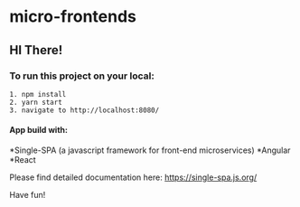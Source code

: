 # micro-frontends

## HI There!

### To run this project on your local:

```
1. npm install
2. yarn start
3. navigate to http://localhost:8080/
```

#### App build with:
*Single-SPA (a javascript framework for front-end microservices) 
*Angular
*React

Please find detailed documentation here:
https://single-spa.js.org/


Have fun!
